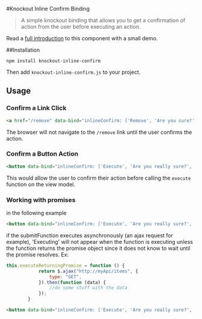 #Knockout Inline Confirm Binding

> A simple knockout binding that allows you to get a confirmation of action from the user before executing an action.

Read a [full introduction](http://dev.archoninfosys.com/2014/02/knockout-inline-confirm/) to this component with a small demo.

##Installation

```
npm install knockout-inline-confirm
```

Then add `knockout-inline-confirm.js` to your project.

## Usage

### Confirm a Link Click

```html
<a href="/remove" data-bind="inlineConfirm: ['Remove', 'Are you sure?', 'Removing']"></a>
```

The browser will not navigate to the `/remove` link until the user confirms the action.

### Confirm a Button Action

```html
<button data-bind="inlineConfirm: ['Execute', 'Are you really sure?', 'Executing'], submitFunction: execute"></button>
```

This would allow the user to confirm their action before calling the `execute` function on the view model.


### Working with promises

in the following example
```html
<button data-bind="inlineConfirm: ['Execute', 'Are you really sure?', 'Executing'], submitFunction: execute"></button>
```
if the submitFunction executes asynchronously (an ajax request for example), 'Executing' will not appear when the function is executing unless the function returns the promise object since it does not know to wait until the promise resolves. Ex:

```javascript
this.executeReturningPromise = function () {
			return $.ajax("http://myApi/items", {
				type: "GET",
			}).then(function (data) {
				//do some stuff with the data
			});
		}
```
```html
<button data-bind="inlineConfirm: ['Execute', 'Are you really sure?', 'Executing'], submitFunction: executeReturningPromise"></button>
```
